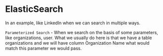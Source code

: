 # ElasticSearch

In an example, like LinkedIn when we can search in multiple ways.

`Parameterized Search` - When we search on the basis of some parameters, like organizations, user. What we usually do here is that
we have a table organizations and we will have column Organization Name what would match this parameter we would pass.


